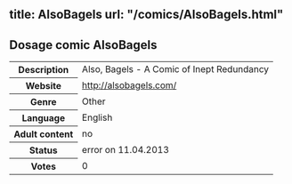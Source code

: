title: AlsoBagels
url: "/comics/AlsoBagels.html"
---
Dosage comic AlsoBagels
-----------------------------------------

<table class="comicinfo">
<tr>
<th>Description</th><td>Also, Bagels - A Comic of Inept Redundancy</td>
</tr>
<tr>
<th>Website</th><td><a href="http://alsobagels.com/">http://alsobagels.com/</a></td>
</tr>
<tr>
<th>Genre</th><td>Other</td>
</tr>
<tr>
<th>Language</th><td>English</td>
</tr>
<tr>
<th>Adult content</th><td>no</td>
</tr>
<tr>
<th>Status</th><td>error on 11.04.2013</td>
</tr>
<tr>
<th>Votes</th><td>0</div></td>
</tr>
</table>
